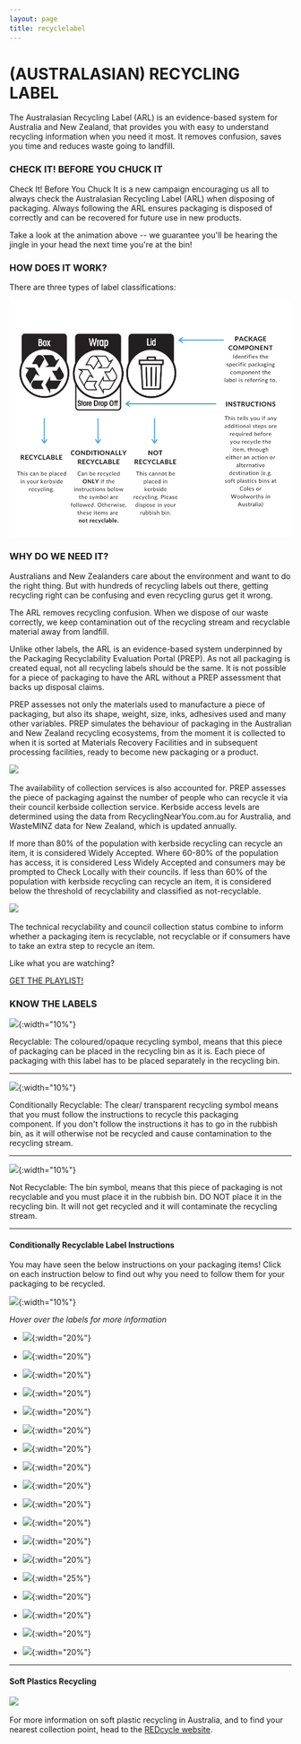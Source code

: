 ```yaml
---
layout: page
title: recyclelabel
---
```


(AUSTRALASIAN) RECYCLING LABEL
============================

The Australasian Recycling Label (ARL) is an evidence-based system for Australia and New Zealand, that provides you with easy to understand recycling information when you need it most. It removes confusion, saves you time and reduces waste going to landfill.

### CHECK IT! BEFORE YOU CHUCK IT

Check It! Before You Chuck It is a new campaign encouraging us all to always check the Australasian Recycling Label (ARL) when disposing of packaging. Always following the ARL ensures packaging is disposed of correctly and can be recovered for future use in new products.

Take a look at the animation above -- we guarantee you'll be hearing the jingle in your head the next time you're at the bin!

### HOW DOES IT WORK?

There are three types of label classifications:

![](/assets/AustRecycleLabel.png)  

### WHY DO WE NEED IT?

Australians and New Zealanders care about the environment and want to do the right thing. But with hundreds of recycling labels out there, getting recycling right can be confusing and even recycling gurus get it wrong.

The ARL removes recycling confusion. When we dispose of our waste correctly, we keep contamination out of the recycling stream and recyclable material away from landfill.

Unlike other labels, the ARL is an evidence-based system underpinned by the Packaging Recyclability Evaluation Portal (PREP). As not all packaging is created equal, not all recycling labels should be the same. It is not possible for a piece of packaging to have the ARL without a PREP assessment that backs up disposal claims.

PREP assesses not only the materials used to manufacture a piece of packaging, but also its shape, weight, size, inks, adhesives used and many other variables. PREP simulates the behaviour of packaging in the Australian and New Zealand recycling ecosystems, from the moment it is collected to when it is sorted at Materials Recovery Facilities and in subsequent processing facilities, ready to become new packaging or a product.

![](https://recyclingnearyou.com.au/images/masters/image-10724-technical-recyclability-explainer.png)

The availability of collection services is also accounted for. PREP assesses the piece of packaging against the number of people who can recycle it via their council kerbside collection service. Kerbside access levels are determined using the data from RecyclingNearYou.com.au for Australia, and WasteMINZ data for New Zealand, which is updated annually.

If more than 80% of the population with kerbside recycling can recycle an item, it is considered Widely Accepted. Where 60-80% of the population has access, it is considered Less Widely Accepted and consumers may be prompted to Check Locally with their councils. If less than 60% of the population with kerbside recycling can recycle an item, it is considered below the threshold of recyclability and classified as not-recyclable. 

![](https://recyclingnearyou.com.au/images/masters/image-11767-arl-assessment.png)

The technical recyclability and council collection status combine to inform whether a packaging item is recyclable, not recyclable or if consumers have to take an extra step to recycle an item. 

Like what you are watching?

[GET THE PLAYLIST!](https://www.youtube.com/watch?v=oYVfA8mGJYg&list=PLtKAPP_wtQxJqb5DLe8T_OAOaNSE3-g1k)

### KNOW THE LABELS

![](https://recyclingnearyou.com.au/images/masters/image-10273-arl-box.jpg){:width="10%"}  

Recyclable: The coloured/opaque recycling symbol, means that this piece of packaging can be placed in the recycling bin as it is. Each piece of packaging with this label has to be placed separately in the recycling bin.

* * * * *

![](https://recyclingnearyou.com.au/images/masters/image-10274-arl-tray.jpg){:width="10%"}  

Conditionally Recyclable: The clear/ transparent recycling symbol means that you must follow the instructions to recycle this packaging component. If you don't follow the instructions it has to go in the rubbish bin, as it will otherwise not be recycled and cause contamination to the recycling stream.

* * * * *

![](https://recyclingnearyou.com.au/images/masters/image-10276-arl-wrap.jpg){:width="10%"}  

Not Recyclable: The bin symbol, means that this piece of packaging is not recyclable and you must place it in the rubbish bin. DO NOT place it in the recycling bin. It will not get recycled and it will contaminate the recycling stream.

* * * * *

#### Conditionally Recyclable Label Instructions

You may have seen the below instructions on your packaging items! Click on each instruction below to find out why you need to follow them for your packaging to be recycled.

![](https://recyclingnearyou.com.au/images/masters/image-10277-arl-conditional.jpg){:width="10%"}   

*Hover over the labels for more information*

-   ![](https://recyclingnearyou.com.au/images/arl/return-to-store.jpg){:width="20%"}  

-   ![](https://recyclingnearyou.com.au/images/arl/rinse-return.jpg){:width="20%"}  

-   ![](https://recyclingnearyou.com.au/images/arl/remove-clip-return.png){:width="20%"}  

-   ![](https://recyclingnearyou.com.au/images/arl/store-drop-off.jpg){:width="20%"}   

-   ![](https://recyclingnearyou.com.au/images/arl/rinse-store-drop-off.jpg){:width="20%"}   

-   ![](https://recyclingnearyou.com.au/images/arl/remove-clip-dropoff.png){:width="20%"}  

-   ![](https://recyclingnearyou.com.au/images/arl/scrunch-ball.jpg){:width="20%"}  

-   ![](https://recyclingnearyou.com.au/images/arl/make-ball.jpg){:width="20%"}  

-   ![](https://recyclingnearyou.com.au/images/arl/fold.jpg){:width="20%"}  

-   ![](https://recyclingnearyou.com.au/images/arl/crush-replace.jpg){:width="20%"}  

-   ![](https://recyclingnearyou.com.au/images/arl/leave-attached.jpg){:width="20%"}  

-   ![](https://recyclingnearyou.com.au/images/arl/remove-handles.jpg){:width="20%"}  

-   ![](https://recyclingnearyou.com.au/images/arl/check-locally.jpg){:width="20%"}  

-   ![](https://recyclingnearyou.com.au/images/arl/empty-to-recycle.png){:width="25%"}  

-   ![](https://recyclingnearyou.com.au/images/arl/flatten.jpg){:width="20%"}  

-   ![](https://recyclingnearyou.com.au/images/arl/separate.jpg){:width="20%"}  

-   ![](https://recyclingnearyou.com.au/images/arl/place-in-envelope.jpg){:width="20%"}  

-   ![](https://recyclingnearyou.com.au/images/arl/transfer-station.jpg){:width="20%"}  

* * * * *

#### Soft Plastics Recycling

[![](https://recyclingnearyou.com.au/images/masters/image-19036-redcycle-logo-indiv.jpg)](https://www.redcycle.net.au/where-to-redcycle/)

For more information on soft plastic recycling in Australia, and to find your nearest collection point, head to the [REDcycle website](https://www.redcycle.net.au/where-to-redcycle/).